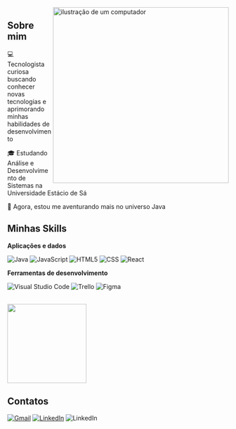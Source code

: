 <img src="https://raw.githubusercontent.com/MicaelliMedeiros/micaellimedeiros/master/image/computer-illustration.png" alt="ilustração de um computador" min-width="400px" max-width="400px" width="400px" align="right">
 
 ## Sobre mim
<p> 💻 Tecnologista curiosa buscando conhecer novas tecnologias e aprimorando minhas habilidades de desenvolvimento</p>
<p> 🎓 Estudando Análise e Desenvolvimento de Sistemas na Universidade Estácio de Sá</p>
<p> 🌱 Agora, estou me aventurando mais no universo Java</p>


## Minhas Skills

**Aplicações e dados**

![Java](https://img.shields.io/badge/-Java-333333?style=flat&logo=Java&logoColor=007396)
![JavaScript](https://img.shields.io/badge/-JavaScript-333333?style=flat&logo=javascript)
![HTML5](https://img.shields.io/badge/-HTML5-333333?style=flat&logo=HTML5)
![CSS](https://img.shields.io/badge/-CSS-333333?style=flat&logo=CSS3&logoColor=1572B6)
![React](https://img.shields.io/badge/-React-333333?style=flat&logo=react)

**Ferramentas de desenvolvimento**

![Visual Studio Code](https://img.shields.io/badge/-Visual%20Studio%20Code-333333?style=flat&logo=visual-studio-code&logoColor=007ACC)
![Trello](https://img.shields.io/badge/-Trello-333333?style=flat&logo=trello&logoColor=007ACC)
![Figma](https://img.shields.io/badge/-Figma-333333?style=flat&logo=figma&logoColor=007ACC)



<br />
<a href="https://github.com/thayannesandrade" title="Perfil da Thayanne">
  <img height="180em" src="https://github-readme-stats.vercel.app/api?username=thayannesandrade&theme=dracula&show_icons=true" />
</a>


## Contatos

<p align="left">
  <a href="#" title="Gmail">
  <img src="https://img.shields.io/badge/-Gmail-FF0000?style=flat-square&labelColor=FF0000&logo=gmail&logoColor=white&link=thayannesandrade@gmail.com" alt="Gmail"/></a>
  <a href="#" title="LinkedIn">
  <img src="https://img.shields.io/badge/-Linkedin-0e76a8?style=flat-square&logo=Linkedin&logoColor=white&link=https://www.linkedin.com/in/thayanne-andrade/" alt="LinkedIn"/></a>
  <img src="https://img.shields.io/github/followers/thayannesandrade?label=follow&style=social&link=https://github.com/thayannesandrade" alt="LinkedIn"/></a>
</p>
